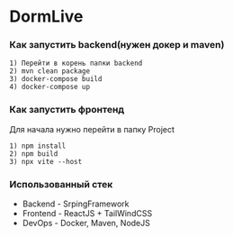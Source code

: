 # DormLive

### Как запустить backend(нужен докер и maven)
    
    1) Перейти в корень папки backend
    2) mvn clean package
    3) docker-compose build
    4) docker-compose up

### Как запустить фронтенд

Для начала нужно перейти в папку Project

    1) npm install
    2) npm build
    3) npx vite --host

### Использованный стек
- Backend - SrpingFramework
- Frontend - ReactJS + TailWindCSS
- DevOps - Docker, Maven, NodeJS